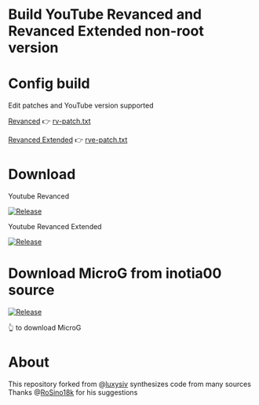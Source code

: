# Build YouTube Revanced and Revanced Extended non-root version

# Config build
Edit patches and YouTube version supported 

[Revanced](https://github.com/revanced/revanced-patches/releases) 👉 [rv-patch.txt](https://github.com/FiorenMas/Revanced-And-Revanced-Extended-Non-Root/edit/main/rv-patch.txt)

[Revanced Extended](https://github.com/inotia00/revanced-patches/releases) 👉 [rve-patch.txt](https://github.com/FiorenMas/Revanced-And-Revanced-Extended-Non-Root/edit/main/rve-patch.txt)

# Download
Youtube Revanced

[![Release](https://img.shields.io/github/downloads/FiorenMas/Revanced-And-Revanced-Extended-Non-Root/Revanced/total?style=for-the-badge)](https://github.com/FiorenMas/Revanced-And-Revanced-Extended-Non-Root/releases/download/Revanced/yt-revanced.apk)

Youtube Revanced Extended

[![Release](https://img.shields.io/github/downloads/FiorenMas/Revanced-And-Revanced-Extended-Non-Root/Revanced-Extended/total?style=for-the-badge)](https://github.com/FiorenMas/Revanced-And-Revanced-Extended-Non-Root/releases/download/Revanced-Extended/yt-revanced-extended.apk)

# Download MicroG from inotia00 source 
[![Release](https://img.shields.io/github/v/release/inotia00/VancedMicroG.svg)](https://github.com/inotia00/VancedMicroG/releases/latest/download/microg.apk)

👆 to download MicroG

# About
This repository forked from @[luxysiv](https://github.com/luxysiv) synthesizes code from many sources
Thanks @[RoSino18k](https://github.com/RoSino18k) for his suggestions 
